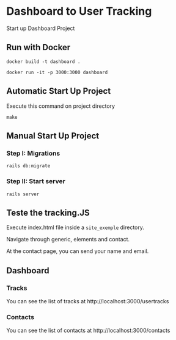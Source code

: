 # Dashboard to User Tracking

Start up Dashboard Project

## Run with Docker
```
docker build -t dashboard . 

docker run -it -p 3000:3000 dashboard
```

## Automatic Start Up Project

Execute this command on project directory
```
make
 ```
 
## Manual Start Up Project

### Step I: Migrations
```
rails db:migrate
```
 
### Step II: Start server
```
rails server
```


## Teste the tracking.JS

Execute index.html file inside a `site_exemple` directory.

Navigate through generic, elements and contact. 

At the contact page, you can send your name and email. 

## Dashboard

### Tracks
You can see the list of tracks at http://localhost:3000/usertracks

### Contacts
You can see the list of contacts at http://localhost:3000/contacts